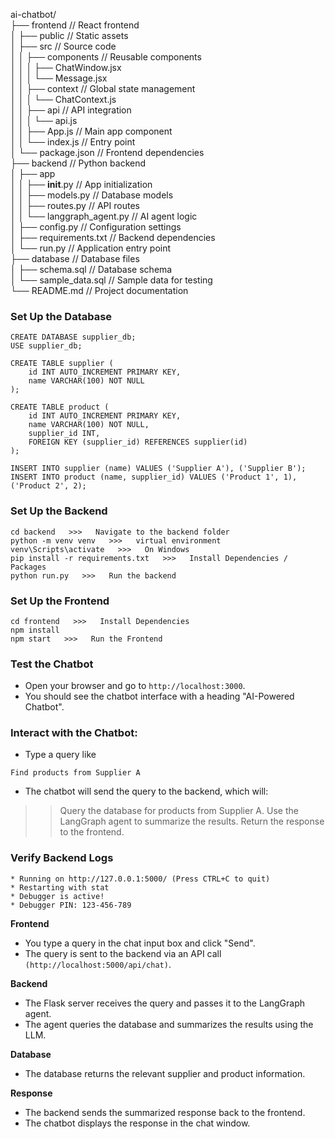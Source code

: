 ai-chatbot/  
├── frontend                      // React frontend  
│   ├── public                    // Static assets  
│   ├── src                       // Source code  
│   │   ├── components            // Reusable components  
│   │   │   ├── ChatWindow.jsx  
│   │   │   └── Message.jsx  
│   │   ├── context               // Global state management  
│   │   │   └── ChatContext.js  
│   │   ├── api                   // API integration  
│   │   │   └── api.js  
│   │   ├── App.js                // Main app component  
│   │   └── index.js              // Entry point  
│   └── package.json              // Frontend dependencies  
├── backend                       // Python backend  
│   ├── app  
│   │   ├── __init__.py           // App initialization  
│   │   ├── models.py             // Database models  
│   │   ├── routes.py             // API routes  
│   │   └── langgraph_agent.py    // AI agent logic  
│   ├── config.py                 // Configuration settings  
│   ├── requirements.txt          // Backend dependencies  
│   └── run.py                    // Application entry point  
├── database                      // Database files  
│   ├── schema.sql                // Database schema  
│   └── sample_data.sql           // Sample data for testing  
└── README.md                     // Project documentation  










### Set Up the Database
```
CREATE DATABASE supplier_db;
USE supplier_db;

CREATE TABLE supplier (
    id INT AUTO_INCREMENT PRIMARY KEY,
    name VARCHAR(100) NOT NULL
);

CREATE TABLE product (
    id INT AUTO_INCREMENT PRIMARY KEY,
    name VARCHAR(100) NOT NULL,
    supplier_id INT,
    FOREIGN KEY (supplier_id) REFERENCES supplier(id)
);
```

```
INSERT INTO supplier (name) VALUES ('Supplier A'), ('Supplier B');
INSERT INTO product (name, supplier_id) VALUES ('Product 1', 1), ('Product 2', 2);
```

### Set Up the Backend
```
cd backend   >>>   Navigate to the backend folder
python -m venv venv   >>>   virtual environment
venv\Scripts\activate   >>>   On Windows
pip install -r requirements.txt   >>>   Install Dependencies / Packages
python run.py   >>>   Run the backend
```

### Set Up the Frontend
```
cd frontend   >>>   Install Dependencies
npm install
npm start   >>>   Run the Frontend
```

###  Test the Chatbot
- Open your browser and go to ```http://localhost:3000```.
- You should see the chatbot interface with a heading "AI-Powered Chatbot".

### Interact with the Chatbot:

- Type a query like
```
Find products from Supplier A
```

- The chatbot will send the query to the backend, which will:
>> Query the database for products from Supplier A.
>> Use the LangGraph agent to summarize the results.
>> Return the response to the frontend.

###  Verify Backend Logs
```
* Running on http://127.0.0.1:5000/ (Press CTRL+C to quit)
* Restarting with stat
* Debugger is active!
* Debugger PIN: 123-456-789
```

**Frontend**
- You type a query in the chat input box and click "Send".
- The query is sent to the backend via an API call ```(http://localhost:5000/api/chat)```.

**Backend**
- The Flask server receives the query and passes it to the LangGraph agent.
- The agent queries the database and summarizes the results using the LLM.

**Database**
- The database returns the relevant supplier and product information.

**Response**
- The backend sends the summarized response back to the frontend.
- The chatbot displays the response in the chat window.


